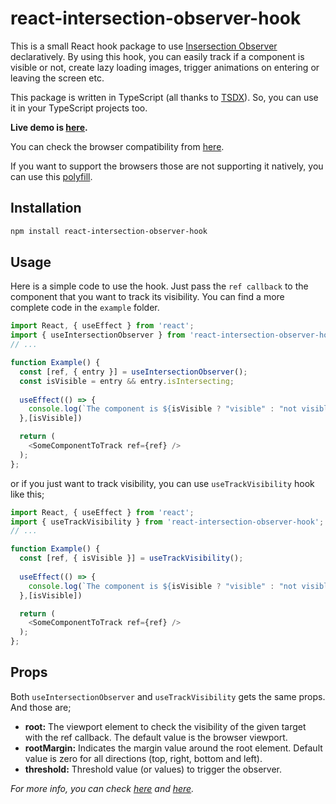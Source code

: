 # react-intersection-observer-hook

This is a small React hook package to use [Insersection Observer](https://developer.mozilla.org/en-US/docs/Web/API/Intersection_Observer_API) declaratively. By using this hook, you can easily track if a component is visible or not, create lazy loading images, trigger animations on entering or leaving the screen etc.

This package is written in TypeScript (all thanks to [TSDX](https://github.com/jaredpalmer/tsdx)). So, you can use it in your TypeScript projects too.

**Live demo is [here](https://onderonur.github.io/react-intersection-observer-hook).**

You can check the browser compatibility from [here](https://caniuse.com/#feat=intersectionobserver).

If you want to support the browsers those are not supporting it natively, you can use this [polyfill](https://www.npmjs.com/package/intersection-observer).

## Installation

```sh
npm install react-intersection-observer-hook
```

## Usage

Here is a simple code to use the hook. Just pass the `ref callback` to the component that you want to track its visibility. You can find a more complete code in the `example` folder.

```javascript
import React, { useEffect } from 'react';
import { useIntersectionObserver } from 'react-intersection-observer-hook';
// ...

function Example() {
  const [ref, { entry }] = useIntersectionObserver();
  const isVisible = entry && entry.isIntersecting;
  
  useEffect(() => {
    console.log(`The component is ${isVisible ? "visible" : "not visible"}.`)
  },[isVisible])

  return (
    <SomeComponentToTrack ref={ref} />
  );
};
```

or if you just want to track visibility, you can use `useTrackVisibility` hook like this;

```javascript
import React, { useEffect } from 'react';
import { useTrackVisibility } from 'react-intersection-observer-hook';
// ...

function Example() {
  const [ref, { isVisible }] = useTrackVisibility();
  
  useEffect(() => {
    console.log(`The component is ${isVisible ? "visible" : "not visible"}.`)
  },[isVisible])

  return (
    <SomeComponentToTrack ref={ref} />
  );
};
```

## Props

Both `useIntersectionObserver` and `useTrackVisibility` gets the same props. And those are;

- **root:** The viewport element to check the visibility of the given target with the ref callback. The default value is the browser viewport.
- **rootMargin:** Indicates the margin value around the root element. Default value is zero for all directions (top, right, bottom and left).
- **threshold:** Threshold value (or values) to trigger the observer.

*For more info, you can check [here](https://developers.google.com/web/updates/2016/04/intersectionobserver) and [here](https://developer.mozilla.org/en-US/docs/Web/API/Intersection_Observer_API).*
